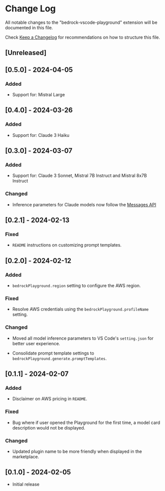 # Change Log

All notable changes to the "bedrock-vscode-playground" extension will be documented in this file.

Check [Keep a Changelog](http://keepachangelog.com/) for recommendations on how to structure this file.

## [Unreleased]

## [0.5.0] - 2024-04-05

### Added

- Support for: Mistral Large

## [0.4.0] - 2024-03-26

### Added

- Support for: Claude 3 Haiku

## [0.3.0] - 2024-03-07

### Added

- Support for: Claude 3 Sonnet, Mistral 7B Instruct and Mistral 8x7B Instruct

### Changed

- Inference parameters for Claude models now follow the [Messages API](https://docs.aws.amazon.com/bedrock/latest/userguide/model-parameters-anthropic-claude-messages.html#model-parameters-anthropic-claude-messages-request-response)

## [0.2.1] - 2024-02-13

### Fixed

- `README` instructions on customizing prompt templates.

## [0.2.0] - 2024-02-12

### Added

- `bedrockPlayground.region` setting to configure the AWS region.

### Fixed

- Resolve AWS credentials using the `bedrockPlayground.profileName` setting.

### Changed

- Moved all model inference parameters to VS Code's `setting.json` for better user experience.

- Consolidate prompt template settings to `bedrockPlayground.generate.promptTemplates`.

## [0.1.1] - 2024-02-07

### Added

- Disclaimer on AWS pricing in `README`.

### Fixed

- Bug where if user opened the Playground for the first time, a model card description would not be displayed.

### Changed

- Updated plugin name to be more friendly when displayed in the marketplace.

## [0.1.0] - 2024-02-05

- Initial release
